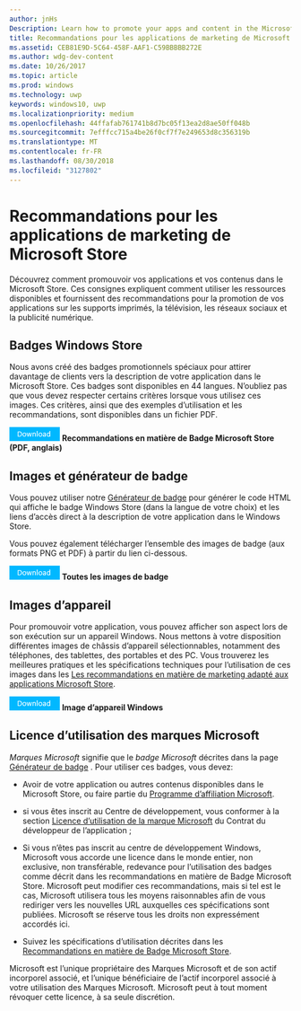 ```yaml
---
author: jnHs
Description: Learn how to promote your apps and content in the Microsoft Store. These guidelines cover how to use the assets that are available to you, along with recommendations for promoting your apps in print, TV, social media and digital advertising.
title: Recommandations pour les applications de marketing de Microsoft Store
ms.assetid: CEB81E9D-5C64-458F-AAF1-C59BBBBB272E
ms.author: wdg-dev-content
ms.date: 10/26/2017
ms.topic: article
ms.prod: windows
ms.technology: uwp
keywords: windows10, uwp
ms.localizationpriority: medium
ms.openlocfilehash: 44ffafab761741b8d7bc05f13ea2d8ae50ff048b
ms.sourcegitcommit: 7efffcc715a4be26f0cf7f7e249653d8c356319b
ms.translationtype: MT
ms.contentlocale: fr-FR
ms.lasthandoff: 08/30/2018
ms.locfileid: "3127802"
---
```

# <a name="microsoft-store-marketing-guidelines-for-apps"></a>Recommandations pour les applications de marketing de Microsoft Store

Découvrez comment promouvoir vos applications et vos contenus dans le Microsoft Store. Ces consignes expliquent comment utiliser les ressources disponibles et fournissent des recommandations pour la promotion de vos applications sur les supports imprimés, la télévision, les réseaux sociaux et la publicité numérique.

## <a name="store-badges"></a>Badges Windows Store

Nous avons créé des badges promotionnels spéciaux pour attirer davantage de clients vers la description de votre application dans le Microsoft Store. Ces badges sont disponibles en 44 langues. N’oubliez pas que vous devez respecter certains critères lorsque vous utilisez ces images. Ces critères, ainsi que des exemples d’utilisation et les recommandations, sont disponibles dans un fichier PDF.

[ ![Bouton Télécharger](images/downloadbutton.png)](http://go.microsoft.com/fwlink/p/?LinkId=529769) **Recommandations en matière de Badge Microsoft Store (PDF, anglais)**


## <a name="badge-generator-and-images"></a>Images et générateur de badge

Vous pouvez utiliser notre [Générateur de badge](http://go.microsoft.com/fwlink/p/?LinkID=534236) pour générer le code HTML qui affiche le badge Windows Store (dans la langue de votre choix) et les liens d’accès direct à la description de votre application dans le Windows Store.

Vous pouvez également télécharger l’ensemble des images de badge (aux formats PNG et PDF) à partir du lien ci-dessous.

[![Bouton Télécharger](images/downloadbutton.png)](http://go.microsoft.com/fwlink/p/?LinkId=529771) **Toutes les images de badge**


## <a name="device-images"></a>Images d’appareil

Pour promouvoir votre application, vous pouvez afficher son aspect lors de son exécution sur un appareil Windows. Nous mettons à votre disposition différentes images de châssis d’appareil sélectionnables, notamment des téléphones, des tablettes, des portables et des PC. Vous trouverez les meilleures pratiques et les spécifications techniques pour l’utilisation de ces images dans les [Les recommandations en matière de marketing adapté aux applications Microsoft Store](http://go.microsoft.com/fwlink/p/?LinkId=529769).

[![Bouton Télécharger](images/downloadbutton.png)](https://go.microsoft.com/fwlink/p/?LinkId=533057) **Image d’appareil Windows**

## <a name="license-to-microsoft-marks"></a>Licence d’utilisation des marques Microsoft

*Marques Microsoft* signifie que le *badge Microsoft* décrites dans la page [Générateur de badge](http://go.microsoft.com/fwlink/p/?LinkID=534236) . Pour utiliser ces badges, vous devez:

-   Avoir de votre application ou autres contenus disponibles dans le Microsoft Store, ou faire partie du [Programme d’affiliation Microsoft](http://go.microsoft.com/fwlink/p/?LinkId=624463).

-   si vous êtes inscrit au Centre de développement, vous conformer à la section [Licence d’utilisation de la marque Microsoft](https://docs.microsoft.com/legal/windows/agreements/app-developer-agreement#license_to_mark) du Contrat du développeur de l’application ;

-   Si vous n’êtes pas inscrit au centre de développement Windows, Microsoft vous accorde une licence dans le monde entier, non exclusive, non transférable, redevance pour l’utilisation des badges comme décrit dans les recommandations en matière de Badge Microsoft Store. Microsoft peut modifier ces recommandations, mais si tel est le cas, Microsoft utilisera tous les moyens raisonnables afin de vous rediriger vers les nouvelles URL auxquelles ces spécifications sont publiées. Microsoft se réserve tous les droits non expressément accordés ici.

-   Suivez les spécifications d’utilisation décrites dans les [Recommandations en matière de Badge Microsoft Store](http://go.microsoft.com/fwlink/p/?LinkId=529769).

Microsoft est l’unique propriétaire des Marques Microsoft et de son actif incorporel associé, et l’unique bénéficiaire de l’actif incorporel associé à votre utilisation des Marques Microsoft. Microsoft peut à tout moment révoquer cette licence, à sa seule discrétion.

 

 




